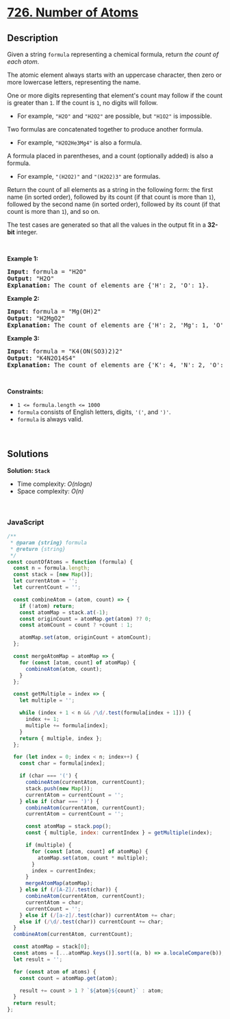 # [726. Number of Atoms](https://leetcode.com/problems/number-of-atoms)

## Description

<div class="elfjS" data-track-load="description_content"><p>Given a string <code>formula</code> representing a chemical formula, return <em>the count of each atom</em>.</p>

<p>The atomic element always starts with an uppercase character, then zero or more lowercase letters, representing the name.</p>

<p>One or more digits representing that element's count may follow if the count is greater than <code>1</code>. If the count is <code>1</code>, no digits will follow.</p>

<ul>
	<li>For example, <code>"H2O"</code> and <code>"H2O2"</code> are possible, but <code>"H1O2"</code> is impossible.</li>
</ul>

<p>Two formulas are concatenated together to produce another formula.</p>

<ul>
	<li>For example, <code>"H2O2He3Mg4"</code> is also a formula.</li>
</ul>

<p>A formula placed in parentheses, and a count (optionally added) is also a formula.</p>

<ul>
	<li>For example, <code>"(H2O2)"</code> and <code>"(H2O2)3"</code> are formulas.</li>
</ul>

<p>Return the count of all elements as a string in the following form: the first name (in sorted order), followed by its count (if that count is more than <code>1</code>), followed by the second name (in sorted order), followed by its count (if that count is more than <code>1</code>), and so on.</p>

<p>The test cases are generated so that all the values in the output fit in a <strong>32-bit</strong> integer.</p>

<p>&nbsp;</p>
<p><strong class="example">Example 1:</strong></p>

<pre><strong>Input:</strong> formula = "H2O"
<strong>Output:</strong> "H2O"
<strong>Explanation:</strong> The count of elements are {'H': 2, 'O': 1}.
</pre>

<p><strong class="example">Example 2:</strong></p>

<pre><strong>Input:</strong> formula = "Mg(OH)2"
<strong>Output:</strong> "H2MgO2"
<strong>Explanation:</strong> The count of elements are {'H': 2, 'Mg': 1, 'O': 2}.
</pre>

<p><strong class="example">Example 3:</strong></p>

<pre><strong>Input:</strong> formula = "K4(ON(SO3)2)2"
<strong>Output:</strong> "K4N2O14S4"
<strong>Explanation:</strong> The count of elements are {'K': 4, 'N': 2, 'O': 14, 'S': 4}.
</pre>

<p>&nbsp;</p>
<p><strong>Constraints:</strong></p>

<ul>
	<li><code>1 &lt;= formula.length &lt;= 1000</code></li>
	<li><code>formula</code> consists of English letters, digits, <code>'('</code>, and <code>')'</code>.</li>
	<li><code>formula</code> is always valid.</li>
</ul>
</div>

<p>&nbsp;</p>

## Solutions

**Solution: `Stack`**

- Time complexity: <em>O(nlogn)</em>
- Space complexity: <em>O(n)</em>

<p>&nbsp;</p>

### **JavaScript**

```js
/**
 * @param {string} formula
 * @return {string}
 */
const countOfAtoms = function (formula) {
  const n = formula.length;
  const stack = [new Map()];
  let currentAtom = '';
  let currentCount = '';

  const combineAtom = (atom, count) => {
    if (!atom) return;
    const atomMap = stack.at(-1);
    const originCount = atomMap.get(atom) ?? 0;
    const atomCount = count ? +count : 1;

    atomMap.set(atom, originCount + atomCount);
  };

  const mergeAtomMap = atomMap => {
    for (const [atom, count] of atomMap) {
      combineAtom(atom, count);
    }
  };

  const getMultiple = index => {
    let multiple = '';

    while (index + 1 < n && /\d/.test(formula[index + 1])) {
      index += 1;
      multiple += formula[index];
    }
    return { multiple, index };
  };

  for (let index = 0; index < n; index++) {
    const char = formula[index];

    if (char === '(') {
      combineAtom(currentAtom, currentCount);
      stack.push(new Map());
      currentAtom = currentCount = '';
    } else if (char === ')') {
      combineAtom(currentAtom, currentCount);
      currentAtom = currentCount = '';

      const atomMap = stack.pop();
      const { multiple, index: currentIndex } = getMultiple(index);

      if (multiple) {
        for (const [atom, count] of atomMap) {
          atomMap.set(atom, count * multiple);
        }
        index = currentIndex;
      }
      mergeAtomMap(atomMap);
    } else if (/[A-Z]/.test(char)) {
      combineAtom(currentAtom, currentCount);
      currentAtom = char;
      currentCount = '';
    } else if (/[a-z]/.test(char)) currentAtom += char;
    else if (/\d/.test(char)) currentCount += char;
  }
  combineAtom(currentAtom, currentCount);

  const atomMap = stack[0];
  const atoms = [...atomMap.keys()].sort((a, b) => a.localeCompare(b));
  let result = '';

  for (const atom of atoms) {
    const count = atomMap.get(atom);

    result += count > 1 ? `${atom}${count}` : atom;
  }
  return result;
};
```
